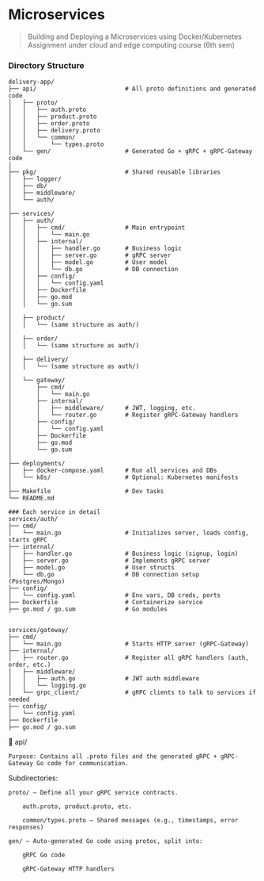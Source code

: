 # Microservices
> Building and Deploying a Microservices using Docker/Kubernetes Assignment under cloud and edge computing course (6th sem)

### Directory Structure
``` text
delivery-app/
├── api/                         # All proto definitions and generated code
│   ├── proto/
│   │   ├── auth.proto
│   │   ├── product.proto
│   │   ├── order.proto
│   │   ├── delivery.proto
│   │   └── common/
│   │       └── types.proto
│   └── gen/                     # Generated Go + gRPC + gRPC-Gateway code
│
├── pkg/                         # Shared reusable libraries
│   ├── logger/
│   ├── db/
│   ├── middleware/
│   └── auth/
│
├── services/
│   ├── auth/
│   │   ├── cmd/                 # Main entrypoint
│   │   │   └── main.go
│   │   ├── internal/
│   │   │   ├── handler.go       # Business logic
│   │   │   ├── server.go        # gRPC server
│   │   │   ├── model.go         # User model
│   │   │   └── db.go            # DB connection
│   │   ├── config/
│   │   │   └── config.yaml
│   │   ├── Dockerfile
│   │   ├── go.mod
│   │   └── go.sum
│
│   ├── product/
│   │   └── (same structure as auth/)
│
│   ├── order/
│   │   └── (same structure as auth/)
│
│   ├── delivery/
│   │   └── (same structure as auth/)
│
│   └── gateway/
│       ├── cmd/
│       │   └── main.go
│       ├── internal/
│       │   ├── middleware/      # JWT, logging, etc.
│       │   └── router.go        # Register gRPC-Gateway handlers
│       ├── config/
│       │   └── config.yaml
│       ├── Dockerfile
│       ├── go.mod
│       └── go.sum
│
├── deployments/
│   ├── docker-compose.yaml      # Run all services and DBs
│   └── k8s/                     # Optional: Kubernetes manifests
│
├── Makefile                     # Dev tasks
└── README.md

### Each service in detail
services/auth/
├── cmd/
│   └── main.go                  # Initializes server, loads config, starts gRPC
├── internal/
│   ├── handler.go               # Business logic (signup, login)
│   ├── server.go                # Implements gRPC server
│   ├── model.go                 # User structs
│   └── db.go                    # DB connection setup (Postgres/Mongo)
├── config/
│   └── config.yaml              # Env vars, DB creds, ports
├── Dockerfile                   # Containerize service
├── go.mod / go.sum              # Go modules


services/gateway/
├── cmd/
│   └── main.go                  # Starts HTTP server (gRPC-Gateway)
├── internal/
│   ├── router.go                # Register all gRPC handlers (auth, order, etc.)
│   ├── middleware/
│   │   ├── auth.go              # JWT auth middleware
│   │   └── logging.go
│   └── grpc_client/             # gRPC clients to talk to services if needed
├── config/
│   └── config.yaml
├── Dockerfile
├── go.mod / go.sum
```

📁 api/

    Purpose: Contains all .proto files and the generated gRPC + gRPC-Gateway Go code for communication.

Subdirectories:

    proto/ – Define all your gRPC service contracts.

        auth.proto, product.proto, etc.

        common/types.proto – Shared messages (e.g., timestamps, error responses)

    gen/ – Auto-generated Go code using protoc, split into:

        gRPC Go code

        gRPC-Gateway HTTP handlers



